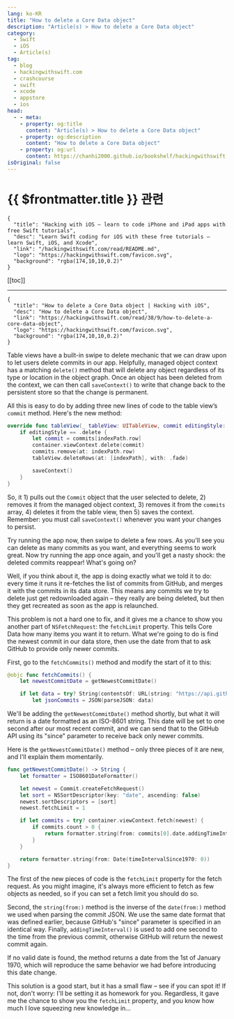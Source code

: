 ```yaml
---
lang: ko-KR
title: "How to delete a Core Data object"
description: "Article(s) > How to delete a Core Data object"
category:
  - Swift
  - iOS
  - Article(s)
tag: 
  - blog
  - hackingwithswift.com
  - crashcourse
  - swift
  - xcode
  - appstore
  - ios  
head:
  - - meta:
    - property: og:title
      content: "Article(s) > How to delete a Core Data object"
    - property: og:description
      content: "How to delete a Core Data object"
    - property: og:url
      content: https://chanhi2000.github.io/bookshelf/hackingwithswift.com/read/38/09-how-to-delete-a-core-data-object.html
isOriginal: false
---
```


# {{ $frontmatter.title }} 관련

```component VPCard
{
  "title": "Hacking with iOS – learn to code iPhone and iPad apps with free Swift tutorials",
  "desc": "Learn Swift coding for iOS with these free tutorials – learn Swift, iOS, and Xcode",
  "link": "/hackingwithswift.com/read/README.md",
  "logo": "https://hackingwithswift.com/favicon.svg",
  "background": "rgba(174,10,10,0.2)"
}
```

[[toc]]

---

```component VPCard
{
  "title": "How to delete a Core Data object | Hacking with iOS",
  "desc": "How to delete a Core Data object",
  "link": "https://hackingwithswift.com/read/38/9/how-to-delete-a-core-data-object",
  "logo": "https://hackingwithswift.com/favicon.svg",
  "background": "rgba(174,10,10,0.2)"
}
```

Table views have a built-in swipe to delete mechanic that we can draw upon to let users delete commits in our app. Helpfully, managed object context has a matching `delete()` method that will delete any object regardless of its type or location in the object graph. Once an object has been deleted from the context, we can then call `saveContext()` to write that change back to the persistent store so that the change is permanent.

All this is easy to do by adding three new lines of code to the table view’s `commit` method. Here's the new method:

```swift
override func tableView(_ tableView: UITableView, commit editingStyle: UITableViewCellEditingStyle, forRowAt indexPath: IndexPath) {
    if editingStyle == .delete {
        let commit = commits[indexPath.row]
        container.viewContext.delete(commit)
        commits.remove(at: indexPath.row)
        tableView.deleteRows(at: [indexPath], with: .fade)

        saveContext()
    }
}
```

So, it 1) pulls out the `Commit` object that the user selected to delete, 2) removes it from the managed object context, 3) removes it from the `commits` array, 4) deletes it from the table view, then 5) saves the context. Remember: you must call `saveContext()` whenever you want your changes to persist.

Try running the app now, then swipe to delete a few rows. As you'll see you can delete as many commits as you want, and everything seems to work great. Now try running the app once again, and you'll get a nasty shock: the deleted commits reappear! What's going on?

Well, if you think about it, the app is doing exactly what we told it to do: every time it runs it re-fetches the list of commits from GitHub, and merges it with the commits in its data store. This means any commits we try to delete just get redownloaded again – they really are being deleted, but then they get recreated as soon as the app is relaunched.

This problem is not a hard one to fix, and it gives me a chance to show you another part of `NSFetchRequest`: the `fetchLimit` property. This tells Core Data how many items you want it to return. What we're going to do is find the newest commit in our data store, then use the date from that to ask GitHub to provide only newer commits.

First, go to the `fetchCommits()` method and modify the start of it to this:

```swift
@objc func fetchCommits() {
    let newestCommitDate = getNewestCommitDate()

    if let data = try? String(contentsOf: URL(string: "https://api.github.com/repos/apple/swift/commits?per_page=100&amp;since=\(newestCommitDate)")!) {
        let jsonCommits = JSON(parseJSON: data)
```

We'll be adding the `getNewestCommitDate()` method shortly, but what it will return is a date formatted as an ISO-8601 string. This date will be set to one second after our most recent commit, and we can send that to the GitHub API using its "since" parameter to receive back only newer commits.

Here is the `getNewestCommitDate()` method – only three pieces of it are new, and I'll explain them momentarily.

```swift
func getNewestCommitDate() -> String {
    let formatter = ISO8601DateFormatter()

    let newest = Commit.createFetchRequest()
    let sort = NSSortDescriptor(key: "date", ascending: false)
    newest.sortDescriptors = [sort]
    newest.fetchLimit = 1

    if let commits = try? container.viewContext.fetch(newest) {
        if commits.count > 0 {
            return formatter.string(from: commits[0].date.addingTimeInterval(1))
        }
    }

    return formatter.string(from: Date(timeIntervalSince1970: 0))
}
```

The first of the new pieces of code is the `fetchLimit` property for the fetch request. As you might imagine, it's always more efficient to fetch as few objects as needed, so if you can set a fetch limit you should do so.

Second, the `string(from:)` method is the inverse of the `date(from:)` method we used when parsing the commit JSON. We use the same date format that was defined earlier, because GitHub's "since" parameter is specified in an identical way. Finally, `addingTimeInterval()` is used to add one second to the time from the previous commit, otherwise GitHub will return the newest commit again.

If no valid date is found, the method returns a date from the 1st of January 1970, which will reproduce the same behavior we had before introducing this date change.

This solution is a good start, but it has a small flaw – see if you can spot it! If not, don't worry: I'll be setting it as homework for you. Regardless, it gave me the chance to show you the `fetchLimit` property, and you know how much I love squeezing new knowledge in…

